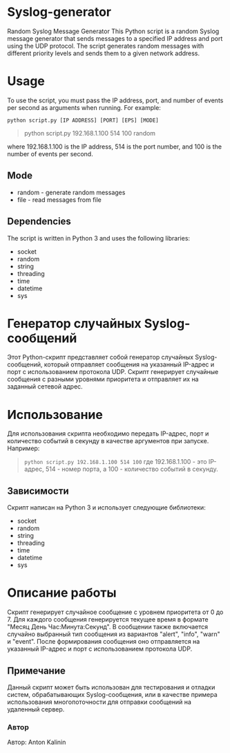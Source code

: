 # Syslog-generator
Random Syslog Message Generator
This Python script is a random Syslog message generator that sends messages to a specified IP address and port using the UDP protocol. The script generates random messages with different priority levels and sends them to a given network address.

# Usage
To use the script, you must pass the IP address, port, and number of events per second as arguments when running. For example:

<code>python script.py [IP ADDRESS] [PORT] [EPS] [MODE]</code>
> python script.py 192.168.1.100 514 100 random

where 192.168.1.100 is the IP address, 514 is the port number, and 100 is the number of events per second.

## Mode
- random - generate random messages
- file - read messages from file

## Dependencies
The script is written in Python 3 and uses the following libraries:
- socket
- random
- string
- threading
- time
- datetime
- sys

# Генератор случайных Syslog-сообщений
Этот Python-скрипт представляет собой генератор случайных Syslog-сообщений, который отправляет сообщения на указанный IP-адрес и порт с использованием протокола UDP. Скрипт генерирует случайные сообщения с разными уровнями приоритета и отправляет их на заданный сетевой адрес.

# Использование
Для использования скрипта необходимо передать IP-адрес, порт и количество событий в секунду в качестве аргументов при запуске. Например:

> <code>python script.py 192.168.1.100 514 100</code>
где 192.168.1.100 - это IP-адрес, 514 - номер порта, а 100 - количество событий в секунду.

## Зависимости
Скрипт написан на Python 3 и использует следующие библиотеки:
- socket
- random
- string
- threading
- time
- datetime
- sys

# Описание работы
Скрипт генерирует случайное сообщение с уровнем приоритета от 0 до 7.
Для каждого сообщения генерируется текущее время в формате "Месяц День Час:Минута:Секунд".
В сообщении также включается случайно выбранный тип сообщения из вариантов "alert", "info", "warn" и "event".
После формирования сообщения оно отправляется на указанный IP-адрес и порт с использованием протокола UDP.

## Примечание
Данный скрипт может быть использован для тестирования и отладки систем, обрабатывающих Syslog-сообщения, или в качестве примера использования многопоточности для отправки сообщений на удаленный сервер.

### Автор
Автор: Anton Kalinin
